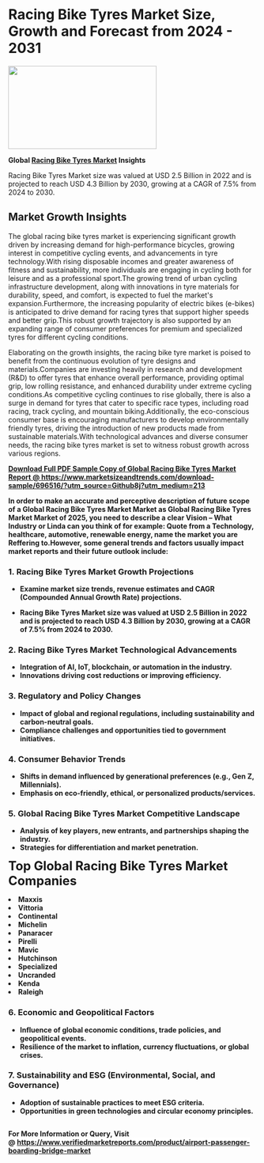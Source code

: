 <H1>Racing Bike Tyres Market Size, Growth and Forecast from 2024 - 2031</H1><img class="aligncenter size-medium wp-image-584254" src="https://thirdeyenews.in/wp-content/uploads/2024/09/Global-Market-Research-300x168.jpeg" alt="" width="300" height="168" /><p><strong>Global&nbsp;<a href="https://www.marketsizeandtrends.com/download-sample/696516/?utm_source=Github8j?utm_medium=213">Racing Bike Tyres Market</a> Insights</strong></p><p>Racing Bike Tyres Market size was valued at USD 2.5 Billion in 2022 and is projected to reach USD 4.3 Billion by 2030, growing at a CAGR of 7.5% from 2024 to 2030.</p><p><h2>Market Growth Insights</h2> <p>The global racing bike tyres market is experiencing significant growth driven by increasing demand for high-performance bicycles, growing interest in competitive cycling events, and advancements in tyre technology.With rising disposable incomes and greater awareness of fitness and sustainability, more individuals are engaging in cycling both for leisure and as a professional sport.The growing trend of urban cycling infrastructure development, along with innovations in tyre materials for durability, speed, and comfort, is expected to fuel the market's expansion.Furthermore, the increasing popularity of electric bikes (e-bikes) is anticipated to drive demand for racing tyres that support higher speeds and better grip.This robust growth trajectory is also supported by an expanding range of consumer preferences for premium and specialized tyres for different cycling conditions.</p> <p><strong><a href="#"></a></strong></p> <p>Elaborating on the growth insights, the racing bike tyre market is poised to benefit from the continuous evolution of tyre designs and materials.Companies are investing heavily in research and development (R&D) to offer tyres that enhance overall performance, providing optimal grip, low rolling resistance, and enhanced durability under extreme cycling conditions.As competitive cycling continues to rise globally, there is also a surge in demand for tyres that cater to specific race types, including road racing, track cycling, and mountain biking.Additionally, the eco-conscious consumer base is encouraging manufacturers to develop environmentally friendly tyres, driving the introduction of new products made from sustainable materials.With technological advances and diverse consumer needs, the racing bike tyres market is set to witness robust growth across various regions.</p> <p><strong><a href="#"></p><p><span class=""><strong>Download Full PDF Sample Copy of Global Racing Bike Tyres Market Report</strong> @ <a href="https://www.marketsizeandtrends.com/download-sample/696516/?utm_source=Github8j?utm_medium=213" target="_blank">https://www.marketsizeandtrends.com/download-sample/696516/?utm_source=Github8j?utm_medium=213</a></span></p><p>In order to make an accurate and perceptive description of future scope of a Global&nbsp;Racing Bike Tyres Market Market as Global&nbsp;Racing Bike Tyres Market Market of 2025, you need to describe a clear Vision &ndash; What Industry or Linda can you think of for example: Quote from a Technology, healthcare, automotive, renewable energy, name the market you are Reffering to.However, some general trends and factors usually impact market reports and their future outlook include:</p><h3>1.&nbsp;<strong>Racing Bike Tyres Market Growth Projections</strong></h3><ul><li>Examine market size trends, revenue estimates and CAGR (Compounded Annual Growth Rate) projections.</li><li><p>Racing Bike Tyres Market size was valued at USD 2.5 Billion in 2022 and is projected to reach USD 4.3 Billion by 2030, growing at a CAGR of 7.5% from 2024 to 2030.</p></li></ul><h3>2.&nbsp;<strong>Racing Bike Tyres Market Technological Advancements</strong></h3><ul><li>Integration of AI, IoT, blockchain, or automation in the industry.</li><li>Innovations driving cost reductions or improving efficiency.</li></ul><h3>3.&nbsp;<strong>Regulatory and Policy Changes</strong></h3><ul><li>Impact of global and regional regulations, including sustainability and carbon-neutral goals.</li><li>Compliance challenges and opportunities tied to government initiatives.</li></ul><h3>4.&nbsp;<strong>Consumer Behavior Trends</strong></h3><ul><li>Shifts in demand influenced by generational preferences (e.g., Gen Z, Millennials).</li><li>Emphasis on eco-friendly, ethical, or personalized products/services.</li></ul><h3>5.&nbsp;<strong>Global Racing Bike Tyres Market Competitive Landscape</strong></h3><ul><li>Analysis of key players, new entrants, and partnerships shaping the industry.</li><li>Strategies for differentiation and market penetration.</li></ul><p data-pm-slice="1 1 []"><span style="color: inherit; font-family: inherit; font-size: 25px;">Top Global Racing Bike Tyres Market Companies</span></p><div class="" data-test-id=""><p><li>Maxxis</li><li> Vittoria</li><li> Continental</li><li> Michelin</li><li> Panaracer</li><li> Pirelli</li><li> Mavic</li><li> Hutchinson</li><li> Specialized</li><li> Uncranded</li><li> Kenda</li><li> Raleigh</li></p></div><h3>6.&nbsp;<strong>Economic and Geopolitical Factors</strong></h3><ul><li>Influence of global economic conditions, trade policies, and geopolitical events.</li><li>Resilience of the market to inflation, currency fluctuations, or global crises.</li></ul><h3>7.&nbsp;<strong>Sustainability and ESG (Environmental, Social, and Governance)</strong></h3><ul><li>Adoption of sustainable practices to meet ESG criteria.</li><li>Opportunities in green technologies and circular economy principles.</li></ul><h2><strong style="font-size: 14px;">For More Information or Query, Visit @&nbsp;</strong><a style="background-color: #ffffff; font-size: 14px;" href="https://www.marketsizeandtrends.com/report/racing-bike-tyres-market/" target="_blank">https://www.verifiedmarketreports.com/product/airport-passenger-boarding-bridge-market</a></h2>